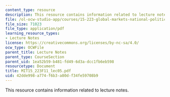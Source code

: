 ```yaml
---
content_type: resource
description: This resource contains information related to lecture notes.
file: /ol-ocw-studio-app/courses/15-223-global-markets-national-politics-and-the-competitive-advantage-of-firms-fall-2011/42dde998a774f6b3a80df34fe59708b9_MIT15_223F11_lec05.pdf
file_size: 71023
file_type: application/pdf
learning_resource_types:
- Lecture Notes
license: https://creativecommons.org/licenses/by-nc-sa/4.0/
ocw_type: OCWFile
parent_title: Lecture Notes
parent_type: CourseSection
parent_uid: 1ea52b59-b481-fd49-6d3a-dcc1fb6eb598
resourcetype: Document
title: MIT15_223F11_lec05.pdf
uid: 42dde998-a774-f6b3-a80d-f34fe59708b9
---
```

This resource contains information related to lecture notes.